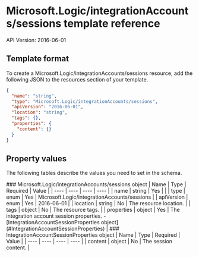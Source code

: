 # Microsoft.Logic/integrationAccounts/sessions template reference
API Version: 2016-06-01
## Template format

To create a Microsoft.Logic/integrationAccounts/sessions resource, add the following JSON to the resources section of your template.

```json
{
  "name": "string",
  "type": "Microsoft.Logic/integrationAccounts/sessions",
  "apiVersion": "2016-06-01",
  "location": "string",
  "tags": {},
  "properties": {
    "content": {}
  }
}
```
## Property values

The following tables describe the values you need to set in the schema.

<a id="Microsoft.Logic/integrationAccounts/sessions" />
### Microsoft.Logic/integrationAccounts/sessions object
|  Name | Type | Required | Value |
|  ---- | ---- | ---- | ---- |
|  name | string | Yes |  |
|  type | enum | Yes | Microsoft.Logic/integrationAccounts/sessions |
|  apiVersion | enum | Yes | 2016-06-01 |
|  location | string | No | The resource location. |
|  tags | object | No | The resource tags. |
|  properties | object | Yes | The integration account session properties. - [IntegrationAccountSessionProperties object](#IntegrationAccountSessionProperties) |


<a id="IntegrationAccountSessionProperties" />
### IntegrationAccountSessionProperties object
|  Name | Type | Required | Value |
|  ---- | ---- | ---- | ---- |
|  content | object | No | The session content. |

